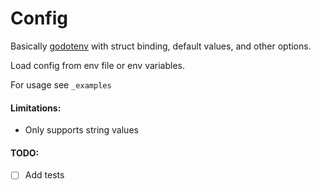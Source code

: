 # Config

Basically [godotenv](https://github.com/joho/godotenv)
with struct binding, default values, and other options.  

Load config from env file or env variables. 

For usage see `_examples`

#### Limitations:
- Only supports string values

#### TODO:
- [ ] Add tests
